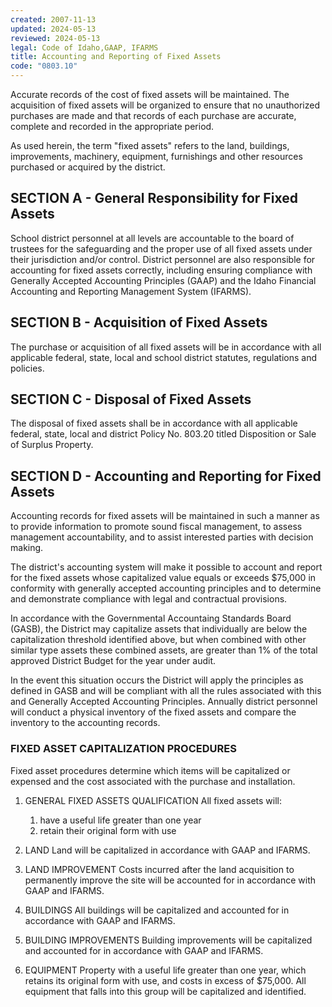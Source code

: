 ```yaml
---
created: 2007-11-13
updated: 2024-05-13
reviewed: 2024-05-13
legal: Code of Idaho,GAAP, IFARMS
title: Accounting and Reporting of Fixed Assets
code: "0803.10"
---
```


Accurate records of the cost of fixed assets will be maintained. The acquisition of fixed assets will be organized to ensure that no unauthorized purchases are made and that records of each purchase are accurate, complete and recorded in the appropriate period.

As used herein, the term "fixed assets" refers to the land, buildings, improvements, machinery, equipment, furnishings and other resources purchased or acquired by the district.

## SECTION A - General Responsibility for Fixed Assets

School district personnel at all levels are accountable to the board of trustees for the safeguarding and the proper use of all fixed assets under their jurisdiction and/or control. District personnel are also responsible for accounting for fixed assets correctly, including ensuring compliance with Generally Accepted Accounting Principles (GAAP) and the Idaho Financial Accounting and Reporting Management System (IFARMS).

## SECTION B - Acquisition of Fixed Assets

The purchase or acquisition of all fixed assets will be in accordance with all applicable federal, state, local and school district statutes, regulations and policies.

## SECTION C - Disposal of Fixed Assets

The disposal of fixed assets shall be in accordance with all applicable federal, state, local and district Policy No. 803.20 titled Disposition or Sale of Surplus Property.

## SECTION D - Accounting and Reporting for Fixed Assets

Accounting records for fixed assets will be maintained in such a manner as to provide information to promote sound fiscal management, to assess management accountability, and to assist interested parties with decision making.

The district's accounting system will make it possible to account and report for the fixed assets whose capitalized value equals or exceeds $75,000 in conformity with generally accepted accounting principles and to determine and demonstrate compliance with legal and contractual provisions.

In accordance with the Governmental Accountaing Standards Board (GASB), the District may capitalize assets that individually are below the capitalization threshold identified above, but when combined with other similar type assets these combined assets, are greater than 1% of the total approved District Budget for the year under audit.

In the event this situation occurs the District will apply the principles as defined in GASB and will be compliant with all the rules associated with this and Generally Accepted Accounting Principles. Annually district personnel will conduct a physical inventory of the fixed assets and compare the inventory to the accounting records.

### FIXED ASSET CAPITALIZATION PROCEDURES

Fixed asset procedures determine which items will be capitalized or expensed and the cost associated with the purchase and installation.

1. GENERAL FIXED ASSETS QUALIFICATION
All fixed assets will:
	1. have a useful life greater than one year
	1. retain their original form with use

2. LAND
Land will be capitalized in accordance with GAAP and IFARMS.

3. LAND IMPROVEMENT
Costs incurred after the land acquisition to permanently improve the site will be accounted for in accordance with GAAP and IFARMS.

4. BUILDINGS
All buildings will be capitalized and accounted for in accordance with GAAP and IFARMS.

5. BUILDING IMPROVEMENTS
Building improvements will be capitalized and accounted for in accordance with GAAP and IFARMS.

6. EQUIPMENT
Property with a useful life greater than one year, which retains its original form with use, and costs in excess of $75,000. All equipment that falls into this group will be capitalized and identified.

